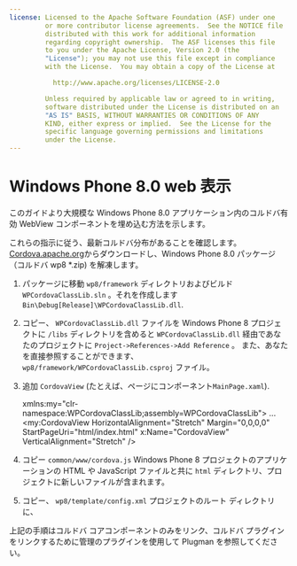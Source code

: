 ```yaml
---
license: Licensed to the Apache Software Foundation (ASF) under one
         or more contributor license agreements.  See the NOTICE file
         distributed with this work for additional information
         regarding copyright ownership.  The ASF licenses this file
         to you under the Apache License, Version 2.0 (the
         "License"); you may not use this file except in compliance
         with the License.  You may obtain a copy of the License at

           http://www.apache.org/licenses/LICENSE-2.0

         Unless required by applicable law or agreed to in writing,
         software distributed under the License is distributed on an
         "AS IS" BASIS, WITHOUT WARRANTIES OR CONDITIONS OF ANY
         KIND, either express or implied.  See the License for the
         specific language governing permissions and limitations
         under the License.
---
```


# Windows Phone 8.0 web 表示

このガイドより大規模な Windows Phone 8.0 アプリケーション内のコルドバ有効 WebView コンポーネントを埋め込む方法を示します。

これらの指示に従う、最新コルドバ分布があることを確認します。 [Cordova.apache.org](http://cordova.apache.org)からダウンロードし、Windows Phone 8.0 パッケージ （コルドバ wp8 *.zip) を解凍します。

  1. パッケージに移動 `wp8/framework` ディレクトリおよびビルド `WPCordovaClassLib.sln` 。それを作成します`Bin\Debug[Release]\WPCordovaClassLib.dll`.

  2. コピー、 `WPCordovaClassLib.dll` ファイルを Windows Phone 8 プロジェクトに `/libs` ディレクトリを含めると `WPCordovaClassLib.dll` 経由であなたのプロジェクトに `Project->References->Add Reference` 。 また、あなたを直接参照することができます、 `wp8/framework/WPCordovaClassLib.csproj` ファイル。

  3. 追加 `CordovaView` (たとえば、ページにコンポーネント`MainPage.xaml`).
    
        xmlns:my="clr-namespace:WPCordovaClassLib;assembly=WPCordovaClassLib">
        ...
        <my:CordovaView HorizontalAlignment="Stretch" Margin="0,0,0,0" 
        StartPageUri="html/index.html" x:Name="CordovaView" VerticalAlignment="Stretch" />
        

  4. コピー `common/www/cordova.js` Windows Phone 8 プロジェクトのアプリケーションの HTML や JavaScript ファイルと共に `html` ディレクトリ、プロジェクトに新しいファイルが含まれます。

  5. コピー、 `wp8/template/config.xml` プロジェクトのルート ディレクトリに、

上記の手順はコルドバ コアコンポーネントのみをリンク、コルドバ プラグインをリンクするために管理のプラグインを使用して Plugman を参照してください。